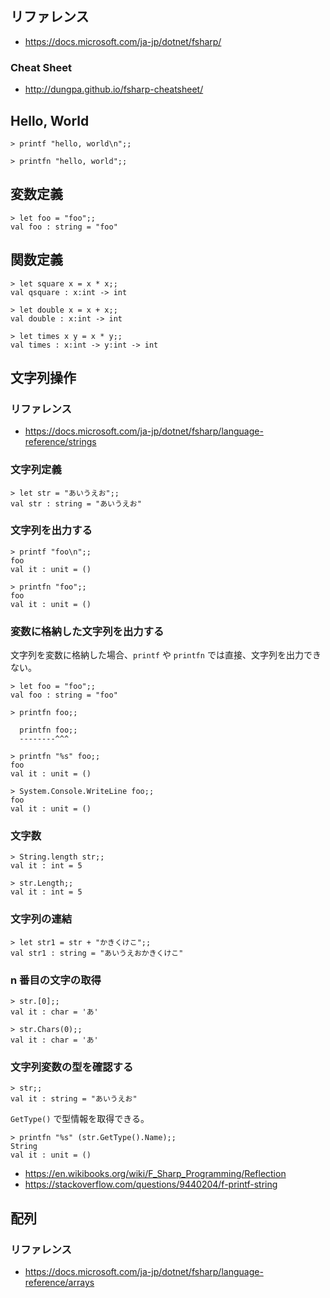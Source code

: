 
## リファレンス
- https://docs.microsoft.com/ja-jp/dotnet/fsharp/

### Cheat Sheet
- http://dungpa.github.io/fsharp-cheatsheet/

## Hello, World

````
> printf "hello, world\n";;
````

````
> printfn "hello, world";;
````

## 変数定義

````
> let foo = "foo";;
val foo : string = "foo"
````

## 関数定義

````
> let square x = x * x;;
val qsquare : x:int -> int

> let double x = x + x;;
val double : x:int -> int

> let times x y = x * y;;
val times : x:int -> y:int -> int
````

## 文字列操作

### リファレンス
- https://docs.microsoft.com/ja-jp/dotnet/fsharp/language-reference/strings

### 文字列定義

````
> let str = "あいうえお";;
val str : string = "あいうえお"
````

### 文字列を出力する

````
> printf "foo\n";;
foo
val it : unit = ()
````

````
> printfn "foo";;
foo
val it : unit = ()
````

### 変数に格納した文字列を出力する

文字列を変数に格納した場合、`printf` や `printfn` では直接、文字列を出力できない。

````
> let foo = "foo";;
val foo : string = "foo"

> printfn foo;;

  printfn foo;;
  --------^^^
````

````
> printfn "%s" foo;;
foo
val it : unit = ()
````

````
> System.Console.WriteLine foo;;
foo
val it : unit = ()
````

### 文字数

````
> String.length str;;
val it : int = 5
````

````
> str.Length;;
val it : int = 5
````

### 文字列の連結

````
> let str1 = str + "かきくけこ";;
val str1 : string = "あいうえおかきくけこ"
````

### n 番目の文字の取得

````
> str.[0];;
val it : char = 'あ'
````

````
> str.Chars(0);;
val it : char = 'あ'
````

### 文字列変数の型を確認する

````
> str;;
val it : string = "あいうえお"
````

`GetType()` で型情報を取得できる。

````
> printfn "%s" (str.GetType().Name);;
String
val it : unit = ()
````

- https://en.wikibooks.org/wiki/F_Sharp_Programming/Reflection
- https://stackoverflow.com/questions/9440204/f-printf-string

## 配列

### リファレンス

- https://docs.microsoft.com/ja-jp/dotnet/fsharp/language-reference/arrays

